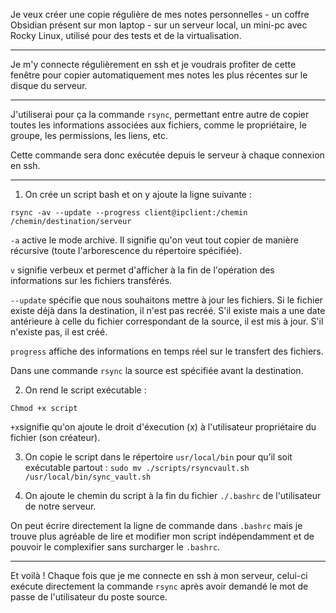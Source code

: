 Je veux créer une copie régulière de mes notes personnelles - un coffre Obsidian présent sur mon laptop - sur un serveur local, un mini-pc avec Rocky Linux, utilisé pour des tests et de la virtualisation.

---

Je m'y connecte régulièrement en ssh et je voudrais profiter de cette fenêtre pour copier automatiquement mes notes les plus récentes sur le disque du serveur.

---

J'utiliserai pour ça la commande `rsync`, permettant entre autre de copier toutes les informations associées aux fichiers, comme le propriétaire, le groupe, les permissions, les liens, etc.

Cette commande sera donc exécutée depuis le serveur à chaque connexion en ssh.

---

1. On crée un script bash et on y ajoute la ligne suivante :

`rsync -av --update --progress client@ipclient:/chemin /chemin/destination/serveur`

`-a` active le mode archive. Il signifie qu'on veut tout copier de manière récursive (toute l'arborescence du répertoire spécifiée).

`v` signifie verbeux et permet d'afficher à la fin de l'opération des informations sur les fichiers transférés.

`--update` spécifie que nous souhaitons mettre à jour les fichiers. Si le fichier existe déjà dans la destination, il n'est pas recréé. S'il existe mais a une date antérieure à celle du fichier correspondant de la source,
il est mis à jour. S'il n'existe pas, il est créé.

`progress` affiche des informations en temps réel sur le transfert des fichiers.

Dans une commande `rsync` la source est spécifiée avant la destination.

2. On rend le script exécutable :

`Chmod +x script`

`+x`signifie qu'on ajoute le droit d'éxecution (x) à l'utilisateur propriétaire du fichier (son créateur).

3. On copie le script dans le répertoire `usr/local/bin` pour qu’il soit exécutable partout :
`sudo mv ./scripts/rsyncvault.sh /usr/local/bin/sync_vault.sh`

5. On ajoute le chemin du script à la fin du fichier `./.bashrc` de l'utilisateur de notre serveur.

On peut écrire directement la ligne de commande dans `.bashrc` mais je trouve plus agréable de lire et modifier mon script indépendamment et de pouvoir le complexifier sans surcharger le `.bashrc`.

---

Et voilà ! Chaque fois que je me connecte en ssh à mon serveur, celui-ci exécute directement la commande `rsync` après avoir demandé le mot de passe de l'utilisateur du poste source.
